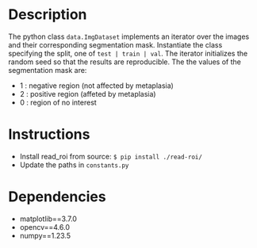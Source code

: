 # Description
The python class `data.ImgDataset` implements an iterator over the images and their corresponding segmentation mask.
Instantiate the class specifying the split, one of `test | train | val`. The iterator initializes the random seed 
so that the results are reproducible. The the values of the segmentation mask are:
- 1 : negative region (not affected by metaplasia)
- 2 : positive region (affeted by metaplasia)
- 0 : region of no interest

# Instructions
- Install read_roi from source: `$ pip install ./read-roi/`
- Update the paths in `constants.py`

# Dependencies
- matplotlib==3.7.0
- opencv==4.6.0
- numpy==1.23.5